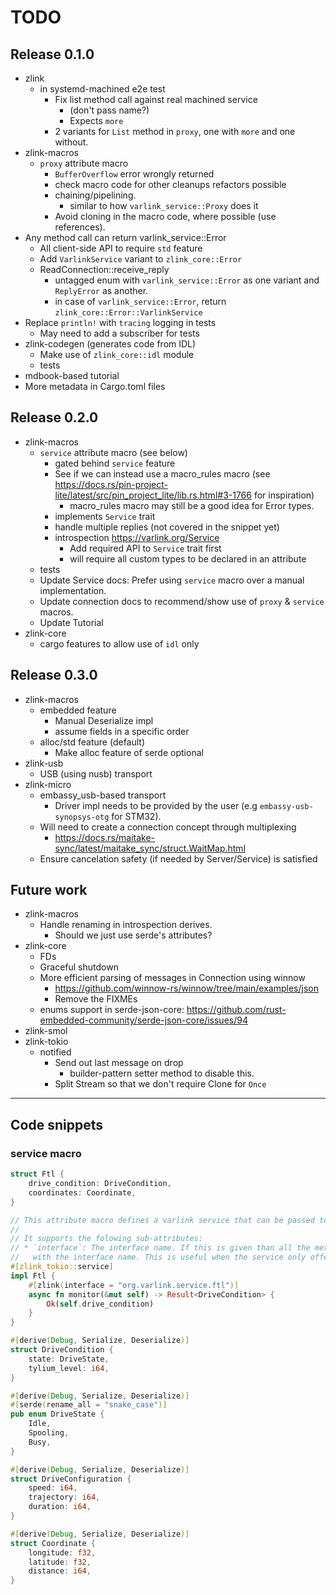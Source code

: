 # TODO

## Release 0.1.0

* zlink
  * in systemd-machined e2e test
    * Fix list method call against real machined service
      * (don't pass name?)
      * Expects `more`
    * 2 variants for `List` method in `proxy`, one with `more` and one without.
* zlink-macros
  * `proxy` attribute macro
    * `BufferOverflow` error wrongly returned
    * check macro code for other cleanups refactors possible
    * chaining/pipelining.
      * similar to how `varlink_service::Proxy` does it
    * Avoid cloning in the macro code, where possible (use references).
* Any method call can return varlink_service::Error
  * All client-side API to require `std` feature
  * Add `VarlinkService` variant to `zlink_core::Error`
  * ReadConnection::receive_reply
    * untagged enum with `varlink_service::Error` as one variant and `ReplyError` as another.
    * in case of `varlink_service::Error`, return `zlink_core::Error::VarlinkService`
* Replace `println!` with `tracing` logging in tests
  * May need to add a subscriber for tests
* zlink-codegen (generates code from IDL)
  * Make use of `zlink_core::idl` module
  * tests
* mdbook-based tutorial
* More metadata in Cargo.toml files

## Release 0.2.0

* zlink-macros
  * `service` attribute macro (see below)
    * gated behind `service` feature
    * See if we can instead use a macro_rules macro (see <https://docs.rs/pin-project-lite/latest/src/pin_project_lite/lib.rs.html#3-1766> for inspiration)
      * macro_rules macro may still be a good idea for Error types.
    * implements `Service` trait
    * handle multiple replies (not covered in the snippet yet)
    * introspection <https://varlink.org/Service>
      * Add required API to `Service` trait first
      * will require all custom types to be declared in an attribute
  * tests
  * Update Service docs: Prefer using `service` macro over a manual implementation.
  * Update connection docs to recommend/show use of `proxy` & `service` macros.
  * Update Tutorial
* zlink-core
  * cargo features to allow use of `idl` only

## Release 0.3.0

* zlink-macros
  * embedded feature
    * Manual Deserialize impl
    * assume fields in a specific order
  * alloc/std feature (default)
    * Make alloc feature of serde optional
* zlink-usb
  * USB (using nusb) transport
* zlink-micro
  * embassy_usb-based transport
    * Driver impl needs to be provided by the user (e.g `embassy-usb-synopsys-otg` for STM32).
  * Will need to create a connection concept through multiplexing
    * <https://docs.rs/maitake-sync/latest/maitake_sync/struct.WaitMap.html>
  * Ensure cancelation safety (if needed by Server/Service) is satisfied

## Future work

* zlink-macros
  * Handle renaming in introspection derives.
    * Should we just use serde's attributes?
* zlink-core
  * FDs
  * Graceful shutdown
  * More efficient parsing of messages in Connection using winnow
    * <https://github.com/winnow-rs/winnow/tree/main/examples/json>
    * Remove the FIXMEs
  * enums support in serde-json-core: <https://github.com/rust-embedded-community/serde-json-core/issues/94>
* zlink-smol
* zlink-tokio
  * notified
    * Send out last message on drop
      * builder-pattern setter method to disable this.
    * Split Stream so that we don't require Clone for `Once`

---------------------------------------

## Code snippets

### service macro

```rust
struct Ftl {
    drive_condition: DriveCondition,
    coordinates: Coordinate,
}

// This attribute macro defines a varlink service that can be passed to `Server::run`.
//
// It supports the folowing sub-attributes:
// * `interface`: The interface name. If this is given than all the methods will be prefixed
//   with the interface name. This is useful when the service only offers a single interface.
#[zlink_tokio::service]
impl Ftl {
    #[zlink(interface = "org.varlink.service.ftl")]
    async fn monitor(&mut self) -> Result<DriveCondition> {
        Ok(self.drive_condition)
    }
}

#[derive(Debug, Serialize, Deserialize)]
struct DriveCondition {
    state: DriveState,
    tylium_level: i64,
}

#[derive(Debug, Serialize, Deserialize)]
#[serde(rename_all = "snake_case")]
pub enum DriveState {
    Idle,
    Spooling,
    Busy,
}

#[derive(Debug, Serialize, Deserialize)]
struct DriveConfiguration {
    speed: i64,
    trajectory: i64,
    duration: i64,
}

#[derive(Debug, Serialize, Deserialize)]
struct Coordinate {
    longitude: f32,
    latitude: f32,
    distance: i64,
}
```

